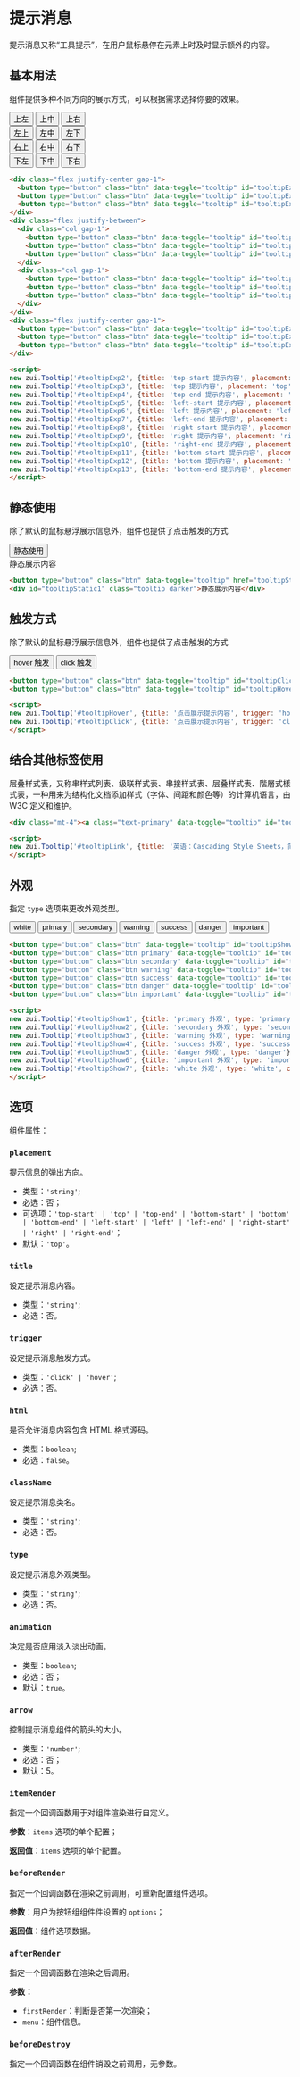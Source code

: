 # 提示消息

提示消息又称“工具提示”，在用户鼠标悬停在元素上时及时显示额外的内容。

## 基本用法

组件提供多种不同方向的展示方式，可以根据需求选择你要的效果。

<Example>
  <div class="w-2/4">
    <div class="flex justify-center gap-1">
      <button type="button" class="btn" data-toggle="tooltip" id="tooltipExp2">上左</button>
      <button type="button" class="btn" data-toggle="tooltip" id="tooltipExp3">上中</button>
      <button type="button" class="btn" data-toggle="tooltip" id="tooltipExp4">上右</button>
    </div>
    <div class="flex justify-between">
      <div class="col gap-1">
        <button type="button" class="btn" data-toggle="tooltip" id="tooltipExp5">左上</button>
        <button type="button" class="btn" data-toggle="tooltip" id="tooltipExp6">左中</button>
        <button type="button" class="btn" data-toggle="tooltip" id="tooltipExp7">左下</button>
      </div>
      <div class="col gap-1">
        <button type="button" class="btn" data-toggle="tooltip" id="tooltipExp8">右上</button>
        <button type="button" class="btn" data-toggle="tooltip" id="tooltipExp9">右中</button>
        <button type="button" class="btn" data-toggle="tooltip" id="tooltipExp10">右下</button>
      </div>
    </div>
    <div class="flex justify-center gap-1">
      <button type="button" class="btn" data-toggle="tooltip" id="tooltipExp11">下左</button>
      <button type="button" class="btn" data-toggle="tooltip" id="tooltipExp12">下中</button>
      <button type="button" class="btn" data-toggle="tooltip" id="tooltipExp13">下右</button>
    </div>
  </div>
</Example>

```html
<div class="flex justify-center gap-1">
  <button type="button" class="btn" data-toggle="tooltip" id="tooltipExp2">上左</button>
  <button type="button" class="btn" data-toggle="tooltip" id="tooltipExp3">上中</button>
  <button type="button" class="btn" data-toggle="tooltip" id="tooltipExp4">上右</button>
</div>
<div class="flex justify-between">
  <div class="col gap-1">
    <button type="button" class="btn" data-toggle="tooltip" id="tooltipExp5">左上</button>
    <button type="button" class="btn" data-toggle="tooltip" id="tooltipExp6">左中</button>
    <button type="button" class="btn" data-toggle="tooltip" id="tooltipExp7">左下</button>
  </div>
  <div class="col gap-1">
    <button type="button" class="btn" data-toggle="tooltip" id="tooltipExp8">右上</button>
    <button type="button" class="btn" data-toggle="tooltip" id="tooltipExp9">右中</button>
    <button type="button" class="btn" data-toggle="tooltip" id="tooltipExp10">右下</button>
  </div>
</div>
<div class="flex justify-center gap-1">
  <button type="button" class="btn" data-toggle="tooltip" id="tooltipExp11">下左</button>
  <button type="button" class="btn" data-toggle="tooltip" id="tooltipExp12">下中</button>
  <button type="button" class="btn" data-toggle="tooltip" id="tooltipExp13">下右</button>
</div>

<script>
new zui.Tooltip('#tooltipExp2', {title: 'top-start 提示内容', placement: 'top-start'});
new zui.Tooltip('#tooltipExp3', {title: 'top 提示内容', placement: 'top'});
new zui.Tooltip('#tooltipExp4', {title: 'top-end 提示内容', placement: 'top-end'});
new zui.Tooltip('#tooltipExp5', {title: 'left-start 提示内容', placement: 'left-start'});
new zui.Tooltip('#tooltipExp6', {title: 'left 提示内容', placement: 'left'});
new zui.Tooltip('#tooltipExp7', {title: 'left-end 提示内容', placement: 'left-end'});
new zui.Tooltip('#tooltipExp8', {title: 'right-start 提示内容', placement: 'right-start'});
new zui.Tooltip('#tooltipExp9', {title: 'right 提示内容', placement: 'right'});
new zui.Tooltip('#tooltipExp10', {title: 'right-end 提示内容', placement: 'right-end'});
new zui.Tooltip('#tooltipExp11', {title: 'bottom-start 提示内容', placement: 'bottom-start'});
new zui.Tooltip('#tooltipExp12', {title: 'bottom 提示内容', placement: 'bottom'});
new zui.Tooltip('#tooltipExp13', {title: 'bottom-end 提示内容', placement: 'bottom-end'});
</script>
```

## 静态使用

除了默认的鼠标悬浮展示信息外，组件也提供了点击触发的方式

<Example class="flex gap-2">
  <button type="button" class="btn" data-toggle="tooltip" href="tooltipStatic1">静态使用</button>
  <div id="tooltipStatic1" class="tooltip darker">静态展示内容</div>
</Example>

```html
<button type="button" class="btn" data-toggle="tooltip" href="tooltipStatic1">静态使用</button>
<div id="tooltipStatic1" class="tooltip darker">静态展示内容</div>
```


## 触发方式

除了默认的鼠标悬浮展示信息外，组件也提供了点击触发的方式

<Example class="flex gap-2">
  <button type="button" class="btn" data-toggle="tooltip" id="tooltipHover">hover 触发</button>
  <button type="button" class="btn" data-toggle="tooltip" id="tooltipClick">click 触发</button>
</Example>

```html
<button type="button" class="btn" data-toggle="tooltip" id="tooltipClick">点击触发</button>
<button type="button" class="btn" data-toggle="tooltip" id="tooltipHover">hover 触发</button>

<script>
new zui.Tooltip('#tooltipHover', {title: '点击展示提示内容', trigger: 'hover'});
new zui.Tooltip('#tooltipClick', {title: '点击展示提示内容', trigger: 'click'});
</script>
```

## 结合其他标签使用

<Example>
  <div class="mt-4"><a class="text-primary -cursor-pointer" data-toggle="tooltip" id="tooltipLink">层叠样式表</a>，又称串样式列表、级联样式表、串接样式表、层叠样式表、階層式樣式表，一种用来为结构化文档添加样式（字体、间距和颜色等）的计算机语言，由 W3C 定义和维护。</div>
</Example>

```html
<div class="mt-4"><a class="text-primary" data-toggle="tooltip" id="tooltipLink">层叠样式表</a>，又称串样式列表、级联样式表、串接样式表、层叠样式表、階層式樣式表，一种用来为结构化文档添加样式（字体、间距和颜色等）的计算机语言，由 W3C 定义和维护。</div>

<script>
new zui.Tooltip('#tooltipLink', {title: '英语：Cascading Style Sheets，简写CSS'});
</script>
```


## 外观

指定 `type` 选项来更改外观类型。

<Example class="flex gap-2 flex-wrap">
  <button type="button" class="btn" data-toggle="tooltip" id="tooltipShow7">white</button>
  <button type="button" class="btn primary" data-toggle="tooltip" id="tooltipShow1">primary</button>
  <button type="button" class="btn secondary" data-toggle="tooltip" id="tooltipShow2">secondary</button>
  <button type="button" class="btn warning" data-toggle="tooltip" id="tooltipShow3">warning</button>
  <button type="button" class="btn success" data-toggle="tooltip" id="tooltipShow4">success</button>
  <button type="button" class="btn danger" data-toggle="tooltip" id="tooltipShow5">danger</button>
  <button type="button" class="btn important" data-toggle="tooltip" id="tooltipShow6">important</button>
</Example>

```html
<button type="button" class="btn" data-toggle="tooltip" id="tooltipShow7">white</button>
<button type="button" class="btn primary" data-toggle="tooltip" id="tooltipShow1">primary</button>
<button type="button" class="btn secondary" data-toggle="tooltip" id="tooltipShow2">secondary</button>
<button type="button" class="btn warning" data-toggle="tooltip" id="tooltipShow3">warning</button>
<button type="button" class="btn success" data-toggle="tooltip" id="tooltipShow4">success</button>
<button type="button" class="btn danger" data-toggle="tooltip" id="tooltipShow5">danger</button>
<button type="button" class="btn important" data-toggle="tooltip" id="tooltipShow6">important</button>

<script>
new zui.Tooltip('#tooltipShow1', {title: 'primary 外观', type: 'primary'});
new zui.Tooltip('#tooltipShow2', {title: 'secondary 外观', type: 'secondary'});
new zui.Tooltip('#tooltipShow3', {title: 'warning 外观', type: 'warning'});
new zui.Tooltip('#tooltipShow4', {title: 'success 外观', type: 'success'});
new zui.Tooltip('#tooltipShow5', {title: 'danger 外观', type: 'danger'});
new zui.Tooltip('#tooltipShow6', {title: 'important 外观', type: 'important'});
new zui.Tooltip('#tooltipShow7', {title: 'white 外观', type: 'white', className: 'text-darker border border-light'});
</script>
```

## 选项

组件属性：

### `placement `

提示信息的弹出方向。

* 类型：`'string'`;
* 必选：否；
* 可选项：`'top-start' | 'top' | 'top-end' | 'bottom-start' | 'bottom' | 'bottom-end' | 'left-start' | 'left' | 'left-end' | 'right-start' | 'right' | 'right-end'`；
* 默认：`'top'`。


### `title `

设定提示消息内容。

* 类型：`'string'`;
* 必选：否。

### `trigger`

设定提示消息触发方式。

* 类型：`'click' | 'hover'`;
* 必选：否。

### `html`

是否允许消息内容包含 HTML 格式源码。

* 类型：`boolean`;
* 必选：`false`。

### `className`

设定提示消息类名。

* 类型：`'string'`;
* 必选：否。

### `type`

设定提示消息外观类型。

* 类型：`'string'`;
* 必选：否。

### `animation`

决定是否应用淡入淡出动画。

* 类型：`boolean`;
* 必选：否；
* 默认：`true`。

### `arrow`

控制提示消息组件的箭头的大小。

* 类型：`'number'`;
* 必选：否；
* 默认：5。

### `itemRender`

指定一个回调函数用于对组件渲染进行自定义。

**参数**：`items` 选项的单个配置；

**返回值**：`items` 选项的单个配置。

### `beforeRender`

指定一个回调函数在渲染之前调用，可重新配置组件选项。

**参数**：用户为按钮组组件件设置的 `options`；

**返回值**：组件选项数据。


### `afterRender`

指定一个回调函数在渲染之后调用。

**参数：**

* `firstRender`：判断是否第一次渲染；
* `menu`：组件信息。

### `beforeDestroy`

指定一个回调函数在组件销毁之前调用，无参数。


<script>
export default {
    mounted() {
        onZUIReady(() => {
            new zui.Tooltip('#tooltipLink', {title: '英语：Cascading Style Sheets，简写CSS'});
            new zui.Tooltip('#tooltipHover', {title: '鼠标悬浮展示提示内容', trigger: 'hover'});
            new zui.Tooltip('#tooltipClick', {title: '点击展示提示内容', trigger: 'click'});

            new zui.Tooltip('#tooltipExp2', {title: 'top-start 提示内容', placement: 'top-start'});
            new zui.Tooltip('#tooltipExp3', {title: 'top 提示内容', placement: 'top'});
            new zui.Tooltip('#tooltipExp4', {title: 'top-end 提示内容', placement: 'top-end'});
            new zui.Tooltip('#tooltipExp5', {title: 'left-start 提示内容', placement: 'left-start'});
            new zui.Tooltip('#tooltipExp6', {title: 'left 提示内容', placement: 'left'});
            new zui.Tooltip('#tooltipExp7', {title: 'left-end 提示内容', placement: 'left-end'});
            new zui.Tooltip('#tooltipExp8', {title: 'right-start 提示内容', placement: 'right-start'});
            new zui.Tooltip('#tooltipExp9', {title: 'right 提示内容', placement: 'right'});
            new zui.Tooltip('#tooltipExp10', {title: 'right-end 提示内容', placement: 'right-end'});
            new zui.Tooltip('#tooltipExp11', {title: 'bottom-start 提示内容', placement: 'bottom-start'});
            new zui.Tooltip('#tooltipExp12', {title: 'bottom 提示内容', placement: 'bottom'});
            new zui.Tooltip('#tooltipExp13', {title: 'bottom-end 提示内容', placement: 'bottom-end'});
            new zui.Tooltip('#tooltipShow1', {title: 'primary 外观', type: 'primary'});
            new zui.Tooltip('#tooltipShow2', {title: 'secondary 外观', type: 'secondary'});
            new zui.Tooltip('#tooltipShow3', {title: 'warning 外观', type: 'warning'});
            new zui.Tooltip('#tooltipShow4', {title: 'success 外观', type: 'success'});
            new zui.Tooltip('#tooltipShow5', {title: 'danger 外观', type: 'danger'});
            new zui.Tooltip('#tooltipShow6', {title: 'important 外观', type: 'important'});
            new zui.Tooltip('#tooltipShow7', {title: 'white 外观', type: 'white', className: 'text-darker border border-light'});
        })
    },
}
</script>
